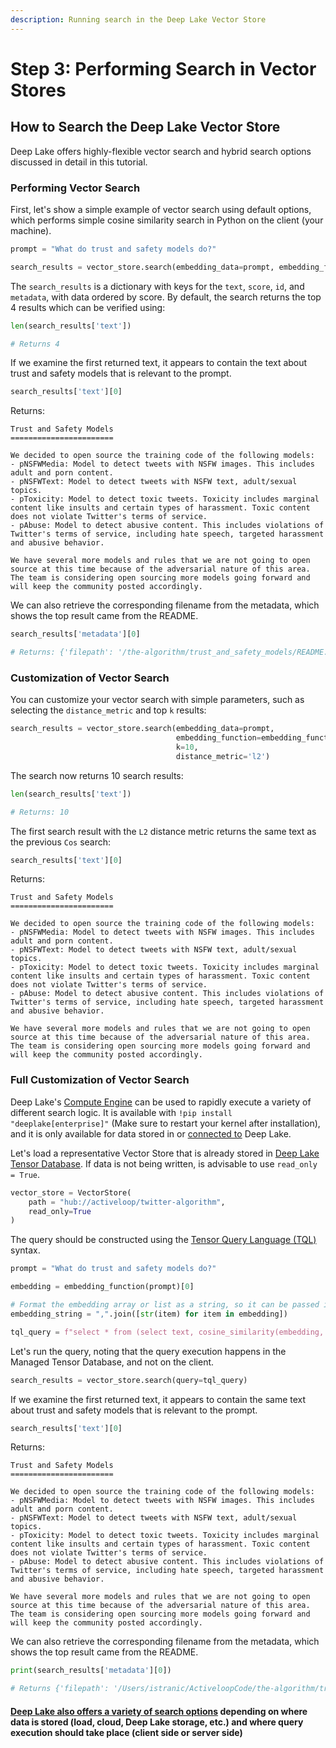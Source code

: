 ```yaml
---
description: Running search in the Deep Lake Vector Store
---
```


# Step 3: Performing Search in Vector Stores

## How to Search the Deep Lake Vector Store

Deep Lake offers highly-flexible vector search and hybrid search options discussed in detail in this tutorial.

### Performing Vector Search&#x20;

First, let's show a simple example of vector search using default options, which performs simple cosine similarity search in Python on the client (your machine).&#x20;

```python
prompt = "What do trust and safety models do?"

search_results = vector_store.search(embedding_data=prompt, embedding_function=embedding_function)
```

The `search_results` is a dictionary with keys for the `text`, `score`, `id`, and `metadata`, with data ordered by score. By default, the search returns the top 4 results which can be verified using:&#x20;

```python
len(search_results['text']) 

# Returns 4
```

If we examine the first returned text, it appears to contain the text about trust and safety models that is relevant to the prompt.

```python
search_results['text'][0]
```

Returns:

```
Trust and Safety Models
=======================

We decided to open source the training code of the following models:
- pNSFWMedia: Model to detect tweets with NSFW images. This includes adult and porn content.
- pNSFWText: Model to detect tweets with NSFW text, adult/sexual topics.
- pToxicity: Model to detect toxic tweets. Toxicity includes marginal content like insults and certain types of harassment. Toxic content does not violate Twitter's terms of service.
- pAbuse: Model to detect abusive content. This includes violations of Twitter's terms of service, including hate speech, targeted harassment and abusive behavior.

We have several more models and rules that we are not going to open source at this time because of the adversarial nature of this area. The team is considering open sourcing more models going forward and will keep the community posted accordingly.
```

We can also retrieve the corresponding filename from the metadata, which shows the top result came from the README.

```python
search_results['metadata'][0]

# Returns: {'filepath': '/the-algorithm/trust_and_safety_models/README.md'}
```

### Customization of Vector Search&#x20;

You can customize your vector search with simple parameters, such as selecting the `distance_metric` and top `k` results:

```python
search_results = vector_store.search(embedding_data=prompt, 
                                     embedding_function=embedding_functiondding, 
                                     k=10,
                                     distance_metric='l2')
```

The search now returns 10 search results:

```python
len(search_results['text']) 

# Returns: 10
```

The first search result with the `L2` distance metric returns the same text as the previous `Cos` search:

```python
search_results['text'][0]
```

Returns:

```
Trust and Safety Models
=======================

We decided to open source the training code of the following models:
- pNSFWMedia: Model to detect tweets with NSFW images. This includes adult and porn content.
- pNSFWText: Model to detect tweets with NSFW text, adult/sexual topics.
- pToxicity: Model to detect toxic tweets. Toxicity includes marginal content like insults and certain types of harassment. Toxic content does not violate Twitter's terms of service.
- pAbuse: Model to detect abusive content. This includes violations of Twitter's terms of service, including hate speech, targeted harassment and abusive behavior.

We have several more models and rules that we are not going to open source at this time because of the adversarial nature of this area. The team is considering open sourcing more models going forward and will keep the community posted accordingly.
```

### Full Customization of Vector Search&#x20;

Deep Lake's [Compute Engine](../../performance-features/introduction.md) can be used to rapidly execute a variety of different search logic. It is available with `!pip install "deeplake[enterprise]"` (Make sure to restart your kernel after installation), and it is only available for data stored in or [connected to](../../storage-and-credentials/managed-credentials/) Deep Lake.&#x20;

Let's load a representative Vector Store that is already stored in  [Deep Lake Tensor Database](../../performance-features/managed-database/). If data is not being written, is advisable to use `read_only = True`.

```python
vector_store = VectorStore(
    path = "hub://activeloop/twitter-algorithm",
    read_only=True
)
```

The query should be constructed using the [Tensor Query Language (TQL)](../../performance-features/querying-datasets/) syntax.

```python
prompt = "What do trust and safety models do?"

embedding = embedding_function(prompt)[0]

# Format the embedding array or list as a string, so it can be passed in the REST API request.
embedding_string = ",".join([str(item) for item in embedding])

tql_query = f"select * from (select text, cosine_similarity(embedding, ARRAY[{embedding_string}]) as score) order by score desc limit 5"
```

Let's run the query, noting that the query execution happens in the Managed Tensor Database, and not on the client.

```python
search_results = vector_store.search(query=tql_query)
```

If we examine the first returned text, it appears to contain the same text about trust and safety models that is relevant to the prompt.

```python
search_results['text'][0]
```

Returns:

```
Trust and Safety Models
=======================

We decided to open source the training code of the following models:
- pNSFWMedia: Model to detect tweets with NSFW images. This includes adult and porn content.
- pNSFWText: Model to detect tweets with NSFW text, adult/sexual topics.
- pToxicity: Model to detect toxic tweets. Toxicity includes marginal content like insults and certain types of harassment. Toxic content does not violate Twitter's terms of service.
- pAbuse: Model to detect abusive content. This includes violations of Twitter's terms of service, including hate speech, targeted harassment and abusive behavior.

We have several more models and rules that we are not going to open source at this time because of the adversarial nature of this area. The team is considering open sourcing more models going forward and will keep the community posted accordingly.
```

We can also retrieve the corresponding filename from the metadata, which shows the top result came from the README.

```python
print(search_results['metadata'][0])

# Returns {'filepath': '/Users/istranic/ActiveloopCode/the-algorithm/trust_and_safety_models/README.md', 'extension': '.md'}
```

#### [Deep Lake also offers a variety of search options](../../tutorials/vector-store/vector-search-options/) depending on where data is stored (load, cloud, Deep Lake storage, etc.) and where query execution should take place (client side or server side)
